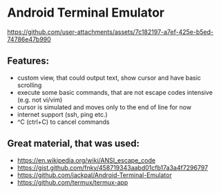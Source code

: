 # Android Terminal Emulator

https://github.com/user-attachments/assets/7c182197-a7ef-425e-b5ed-74786e47b990

## Features:

* custom view, that could output text, show cursor and have basic scrolling
* execute some basic commands, that are not escape codes intensive (e.g. not vi/vim)
* cursor is simulated and moves only to the end of line for now
* internet support (ssh, ping etc.)
* ^C (ctrl+C) to cancel commands

## Great material, that was used:

* https://en.wikipedia.org/wiki/ANSI_escape_code
* https://gist.github.com/fnky/458719343aabd01cfb17a3a4f7296797
* https://github.com/jackpal/Android-Terminal-Emulator
* https://github.com/termux/termux-app
